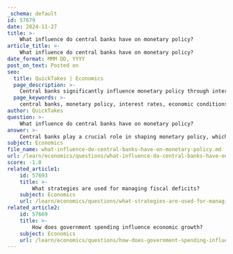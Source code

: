 ```yaml
---
_schema: default
id: 57679
date: 2024-11-27
title: >-
    What influence do central banks have on monetary policy?
article_title: >-
    What influence do central banks have on monetary policy?
date_format: MMM DD, YYYY
post_on_text: Posted on
seo:
  title: QuickTakes | Economics
  page_description: >-
    Central banks significantly influence monetary policy through interest rate adjustments and various tools, impacting economic activity, inflation control, and financial market stability.
  page_keywords: >-
    central banks, monetary policy, interest rates, economic conditions, Federal Reserve, easing monetary policy, tightening monetary policy, inflation control, unconventional monetary policy, forward guidance, economic growth, financial stability, dual mandate
author: QuickTakes
question: >-
    What influence do central banks have on monetary policy?
answer: >-
    Central banks play a crucial role in shaping monetary policy, which significantly influences economic conditions. Their primary tool for implementing monetary policy is the manipulation of interest rates. When central banks, such as the Federal Reserve in the United States, lower interest rates, they are said to be easing monetary policy. This action typically aims to stimulate economic activity by making borrowing cheaper, encouraging spending and investment.\n\nConversely, when central banks increase interest rates, they are tightening monetary policy. This approach is often employed in response to rising inflation, as higher rates can help cool down an overheating economy by making borrowing more expensive and encouraging saving over spending.\n\nCentral banks also utilize various unconventional monetary policy tools, especially during periods of economic distress. For instance, following the global financial crisis of 2007-2009, many central banks kept interest rates near zero and employed strategies like forward guidance, which involves communicating future monetary policy intentions to influence economic expectations.\n\nThe decision-making process within central banks typically involves committees that deliberate on economic conditions and policy measures. The goals of monetary policy are generally well-defined, focusing on objectives such as maximum employment and stable prices, which are often referred to as the central bank's "dual mandate."\n\nIn summary, central banks influence monetary policy through interest rate adjustments and other tools, impacting overall financial conditions and, consequently, the broader economy. Their actions are critical in managing economic growth, controlling inflation, and stabilizing financial markets.
subject: Economics
file_name: what-influence-do-central-banks-have-on-monetary-policy.md
url: /learn/economics/questions/what-influence-do-central-banks-have-on-monetary-policy
score: -1.0
related_article1:
    id: 57693
    title: >-
        What strategies are used for managing fiscal deficits?
    subject: Economics
    url: /learn/economics/questions/what-strategies-are-used-for-managing-fiscal-deficits
related_article2:
    id: 57669
    title: >-
        How does government spending influence economic growth?
    subject: Economics
    url: /learn/economics/questions/how-does-government-spending-influence-economic-growth
---
```


&nbsp;